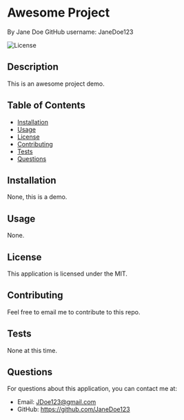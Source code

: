 
  # Awesome Project
  By Jane Doe
  GitHub username: JaneDoe123

  ![License](https://img.shields.io/badge/License-MIT-green.svg)

  ## Description
  This is an awesome project demo.

  ## Table of Contents
  * [Installation](#installation)
  * [Usage](#usage)
  * [License](#license)
  * [Contributing](#contribution)
  * [Tests](#tests)
  * [Questions](#questions)
  
  ## Installation <a name="installation"></a>
  None, this is a demo.

  ## Usage <a name="usage"></a>
  None.

  ## License <a name="license"></a>
  This application is licensed under the MIT.

  ## Contributing <a name="contribution"></a>
  Feel free to email me to contribute to this repo.
  
  ## Tests <a name="tests"></a>
  None at this time.

  ## Questions <a name="questions"></a>
  For questions about this application, you can contact me at:
  * Email: JDoe123@gmail.com
  * GitHub: https://github.com/JaneDoe123
  
